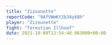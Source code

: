```yaml
---
title: "Zizounette"
reportCode: "9AfVWmKt2b34yk8h"
player: "Zizounette"
fight: "Terestian Illhoof"
date: 2021-10-09T12:54:48.063000+00:00
---
```

